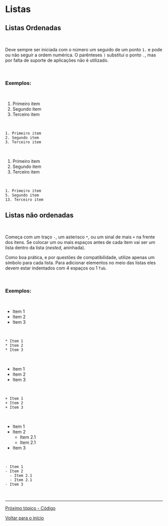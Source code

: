 # Listas  

## Listas Ordenadas  

<br>

Deve sempre ser iniciada com o número um seguido de um ponto `1.` e pode ou não seguir a ordem numérica. O parênteses `)` substitui o ponto `.`, mas por falta de suporte de aplicações não é utilizado.

<br>
  
### Exemplos:  

<br>

1. Primeiro item  
2. Segundo item  
3. Terceiro item  

<br>

```
1. Primeiro item  
2. Segundo item  
3. Terceiro item  
```
<br>

1. Primeiro item  
5. Segundo item  
13. Terceiro item  

<br>

```
1. Primeiro item  
5. Segundo item  
13. Terceiro item  
```

## Listas não ordenadas  

<br>

Começa com um traço `-`, um asterisco `*`, ou um sinal de mais `+` na frente dos itens. Se colocar um ou mais espaços antes de cada item vai ser um lista dentro da lista (*nested*, aninhada).  

Como boa prática, e por questões de compatibilidade, utilize apenas um símbolo para cada lista. Para adicionar elementos no meio das listas eles devem estar indentados com 4 espaços ou 1 `Tab`.

<br>
  
### Exemplos:  

<br>

* Item 1
* Item 2
* Item 3

<br>

```
* Item 1
* Item 2
* Item 3
```

<br>

+ Item 1
+ Item 2
+ Item 3

<br>

```
+ Item 1
+ Item 2
+ Item 3
```

<br>

- Item 1
- Item 2
  - Item 2.1
  - Item 2.1
- Item 3

<br>

```
- Item 1
- Item 2
  - Item 2.1
  - Item 2.1
- Item 3
```

<br>

---
  
[Próximo tópico - Código](código.md)  
  
[Voltar para o início](../README.md)  
